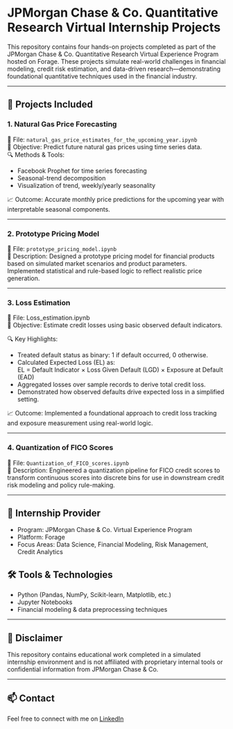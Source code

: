 # JPMorgan Chase & Co. Quantitative Research Virtual Internship Projects

This repository contains four hands-on projects completed as part of the JPMorgan Chase & Co. Quantitative Research Virtual Experience Program hosted on Forage. These projects simulate real-world challenges in financial modeling, credit risk estimation, and data-driven research—demonstrating foundational quantitative techniques used in the financial industry.

---
## 📁 Projects Included

### 1. Natural Gas Price Forecasting  
📄 File: `natural_gas_price_estimates_for_the_upcoming_year.ipynb`  
🧠 Objective: Predict future natural gas prices using time series data.  
🔍 Methods & Tools:

- Facebook Prophet for time series forecasting
- Seasonal-trend decomposition
- Visualization of trend, weekly/yearly seasonality

📈 Outcome: Accurate monthly price predictions for the upcoming year with interpretable seasonal components.

---

### 2. Prototype Pricing Model
📄 File: `prototype_pricing_model.ipynb`  
🧠 Description: Designed a prototype pricing model for financial products based on simulated market scenarios and product parameters. Implemented statistical and rule-based logic to reflect realistic price generation.

---

### 3. Loss Estimation  
📄 File: Loss_estimation.ipynb  
🧠 Objective: Estimate credit losses using basic observed default indicators.

🔍 Key Highlights:

- Treated default status as binary: 1 if default occurred, 0 otherwise.
- Calculated Expected Loss (EL) as:  
  EL = Default Indicator × Loss Given Default (LGD) × Exposure at Default (EAD)
- Aggregated losses over sample records to derive total credit loss.
- Demonstrated how observed defaults drive expected loss in a simplified setting.

📈 Outcome: Implemented a foundational approach to credit loss tracking and exposure measurement using real-world logic.

---

### 4. Quantization of FICO Scores
📄 File: `Quantization_of_FICO_scores.ipynb`  
🧠 Description: Engineered a quantization pipeline for FICO credit scores to transform continuous scores into discrete bins for use in downstream credit risk modeling and policy rule-making.

---

## 💼 Internship Provider

- Program: JPMorgan Chase & Co. Virtual Experience Program
- Platform: Forage
- Focus Areas: Data Science, Financial Modeling, Risk Management, Credit Analytics

## 🛠️ Tools & Technologies

- Python (Pandas, NumPy, Scikit-learn, Matplotlib, etc.)
- Jupyter Notebooks
- Financial modeling & data preprocessing techniques

---

## 📌 Disclaimer

This repository contains educational work completed in a simulated internship environment and is not affiliated with proprietary internal tools or confidential information from JPMorgan Chase & Co.

---

## 📫 Contact

Feel free to connect with me on [LinkedIn](https://www.linkedin.com/in/sayan-das-b455a7261)

